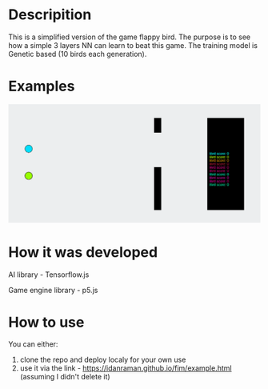 # Descripition
This is a simplified version of the game flappy bird. The purpose is to see how a simple 3 layers NN can learn to beat this game. The training model is Genetic based (10 birds each generation).


# Examples

<p align="center">
  <img src="/Examples/1.gif" width="800"> 
</p>

# How it was developed
AI library - Tensorflow.js

Game engine library - p5.js

# How to use
You can either:
1. clone the repo and deploy localy for your own use
2. use it via the link - https://idanraman.github.io/fim/example.html (assuming I didn't delete it)

